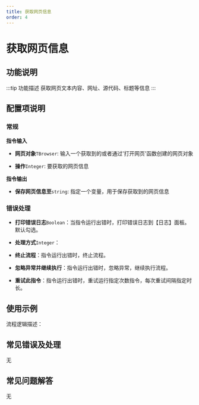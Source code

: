 ```yaml
---
title: 获取网页信息
order: 4
---
```


# 获取网页信息

## 功能说明

:::tip 功能描述
获取网页文本内容、网址、源代码、标题等信息
:::

## 配置项说明

### 常规

**指令输入**

- **网页对象**`TBrowser`: 输入一个获取到的或者通过'打开网页'函数创建的网页对象

- **操作**`Integer`: 要获取的网页信息


**指令输出**

- **保存网页信息至**`string`: 指定一个变量，用于保存获取到的网页信息

### 错误处理

- **打印错误日志**`Boolean`：当指令运行出错时，打印错误日志到【日志】面板。默认勾选。

- **处理方式**`Integer`：

 - **终止流程**：指令运行出错时，终止流程。

 - **忽略异常并继续执行**：指令运行出错时，忽略异常，继续执行流程。

 - **重试此指令**：指令运行出错时，重试运行指定次数指令，每次重试间隔指定时长。

## 使用示例

流程逻辑描述：

## 常见错误及处理

无

## 常见问题解答

无

